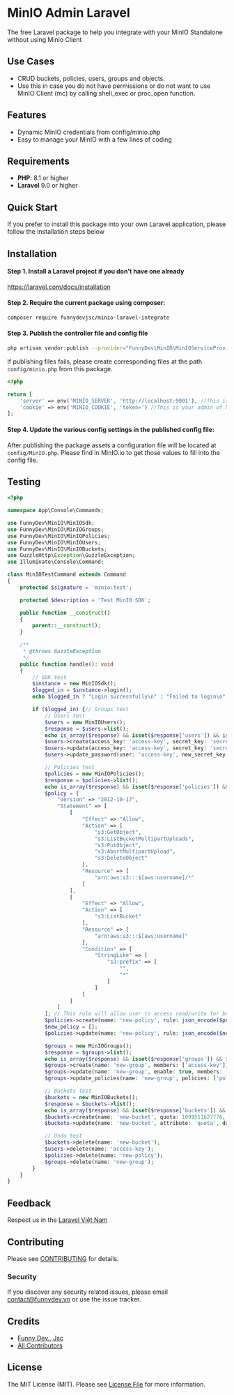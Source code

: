 # MinIO Admin Laravel

The free Laravel package to help you integrate with your MinIO Standalone without using Minio Client

## Use Cases

- CRUD buckets, policies, users, groups and objects.
- Use this in case you do not have permissions or do not want to use MinIO Client (mc) by calling shell_exec or proc_open function.

## Features

- Dynamic MinIO credentials from config/minio.php
- Easy to manage your MinIO with a few lines of coding

## Requirements

- **PHP**: 8.1 or higher
- **Laravel** 9.0 or higher

## Quick Start

If you prefer to install this package into your own Laravel application, please follow the installation steps below

## Installation

#### Step 1. Install a Laravel project if you don't have one already

https://laravel.com/docs/installation

#### Step 2. Require the current package using composer:

```bash
composer require funnydevjsc/minio-laravel-integrate
```

#### Step 3. Publish the controller file and config file

```bash
php artisan vendor:publish --provider="FunnyDev\MinIO\MinIOServiceProvider" --tag="minio"
```

If publishing files fails, please create corresponding files at the path `config/minio.php` from this package.

```php
<?php

return [
    'server' => env('MINIO_SERVER', 'http://localhost:9001'), //This is dashboard server url, not api server
    'cookie' => env('MINIO_COOKIE', 'token=') //This is your admin of MinIO cookie on browser, do not share this information to anyone
];
```

#### Step 4. Update the various config settings in the published config file:

After publishing the package assets a configuration file will be located at <code>config/MinIO.php</code>. Please find in MinIO.io to get those values to fill into the config file.

<!--- ## Usage --->

## Testing

```php
<?php

namespace App\Console\Commands;

use FunnyDev\MinIO\MinIOSdk;
use FunnyDev\MinIO\MinIOGroups;
use FunnyDev\MinIO\MinIOPolicies;
use FunnyDev\MinIO\MinIOUsers;
use FunnyDev\MinIO\MinIOBuckets;
use GuzzleHttp\Exception\GuzzleException;
use Illuminate\Console\Command;

class MinIOTestCommand extends Command
{
    protected $signature = 'minio:test';

    protected $description = 'Test MinIO SDK';

    public function __construct()
    {
        parent::__construct();
    }

    /**
     * @throws GuzzleException
     */
    public function handle(): void
    {
        // SDK test
        $instance = new MinIOSdk();
        $logged_in = $instance->login();
        echo $logged_in ? "Login successfully\n" : "Failed to login\n";

        if ($logged_in) {// Groups test
            // Users test
            $users = new MinIOUsers();
            $response = $users->list();
            echo is_array($response) && isset($response['users']) && is_array($response['users']) ? "Get users list successfully\n" : "Failed to get users list\n";
            $users->create(access_key: 'access-key', secret_key: 'secret-key', groups: ['group1', 'group2'], policies: ['policy1', 'policy2']);
            $users->update(access_key: 'access-key', secret_key: 'secret-key', enable: true, groups: ['group1'], policies: ['policy1', 'policy2', 'policy3']);
            $users->update_password(user: 'access-key', new_secret_key: 'new-secret-key');

            // Policies test
            $policies = new MinIOPolicies();
            $response = $policies->list();
            echo is_array($response) && isset($response['policies']) && is_array($response['policies']) ? "Get policies list successfully\n" : "Failed to get policies list\n";
            $policy = [
                "Version" => "2012-10-17",
                "Statement" => [
                    [
                        "Effect" => "Allow",
                        "Action" => [
                            "s3:GetObject",
                            "s3:ListBucketMultipartUploads",
                            "s3:PutObject",
                            "s3:AbortMultipartUpload",
                            "s3:DeleteObject"
                        ],
                        "Resource" => [
                            "arn:aws:s3:::$[aws:username]/*"
                        ]
                    ],
                    [
                        "Effect" => "Allow",
                        "Action" => [
                            "s3:ListBucket"
                        ],
                        "Resource" => [
                            "arn:aws:s3:::$[aws:username]"
                        ],
                        "Condition" => [
                            "StringLike" => [
                                "s3:prefix" => [
                                    "",
                                    "*"
                                ]
                            ]
                        ]
                    ]
                ]
            ]; // This rule will allow user to access read/write for bucket which has the same name as username only
            $policies->create(name: 'new-policy', rule: json_encode($policy));
            $new_policy = [];
            $policies->update(name: 'new-policy', rule: json_encode($new_policy));

            $groups = new MinIOGroups();
            $response = $groups->list();
            echo is_array($response) && isset($response['groups']) && is_array($response['groups']) ? "Get groups list successfully\n" : "Failed to get groups list\n";
            $groups->create(name: 'new-group', members: ['access-key']);
            $groups->update(name: 'new-group', enable: true, members: []);
            $groups->update_policies(name: 'new-group', policies: ['policy1', 'policy2']);

            // Buckets test
            $buckets = new MinIOBuckets();
            $response = $buckets->list();
            echo is_array($response) && isset($response['buckets']) && is_array($response['buckets']) ? "Get buckets list successfully\n" : "Failed to get buckets list\n";
            $buckets->create(name: 'new-bucket', quota: 1099511627776, retention: 30, retention_mode: 'compliance', locking: true); // Create 1Tb bucket for 30 days with object locking
            $buckets->update(name: 'new-bucket', attribute: 'quota', data: ['quota' => 1099511627776]);

            // Undo test
            $buckets->delete(name: 'new-bucket');
            $users->delete(name: 'access-key');
            $policies->delete(name: 'new-policy');
            $groups->delete(name: 'new-group');
        }
    }
}
```

## Feedback

Respect us in the [Laravel Việt Nam](https://www.facebook.com/groups/167363136987053)

## Contributing

Please see [CONTRIBUTING](CONTRIBUTING.md) for details.

### Security

If you discover any security related issues, please email contact@funnydev.vn or use the issue tracker.

## Credits

- [Funny Dev., Jsc](https://github.com/funnydevjsc)
- [All Contributors](../../contributors)

## License

The MIT License (MIT). Please see [License File](LICENSE.md) for more information.
